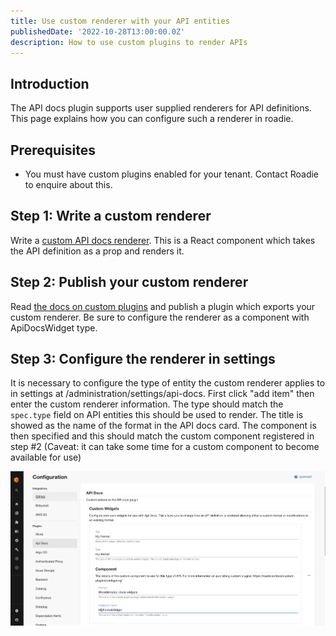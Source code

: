 ```yaml
---
title: Use custom renderer with your API entities
publishedDate: '2022-10-28T13:00:00.0Z'
description: How to use custom plugins to render APIs
---
```


## Introduction

The API docs plugin supports user supplied renderers for API definitions. This page explains how you can configure such
a renderer in roadie.

## Prerequisites

* You must have custom plugins enabled for your tenant. Contact Roadie to enquire about this.

## Step 1: Write a custom renderer

Write a [custom API docs renderer](https://www.npmjs.com/package/@backstage/plugin-api-docs#custom-api-renderings). 
This is a React component which takes the API definition as a prop and renders it.

## Step 2: Publish your custom renderer

Read [the docs on custom plugins](/docs/custom-plugins/configuring) and publish a plugin which exports your custom renderer.
Be sure to configure the renderer as a component with ApiDocsWidget type.

## Step 3: Configure the renderer in settings

It is necessary to configure the type of entity the custom renderer applies to in settings at /administration/settings/api-docs.
First click "add item" then enter the custom renderer information. The type should match the `spec.type` field on API entities
this should be used to render. The title is showed as the name of the format in the API docs card. The component is then 
specified and this should match the custom component registered in step #2 
(Caveat: it can take some time for a custom component to become available for use) 

![settings page](./settings.png)

